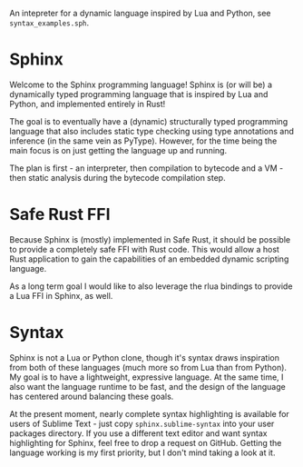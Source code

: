 An intepreter for a dynamic language inspired by Lua and Python, see ``syntax_examples.sph``.

# Sphinx

Welcome to the Sphinx programming language! Sphinx is (or will be) a dynamically typed programming language that is inspired by Lua and Python, and implemented entirely in Rust!

The goal is to eventually have a (dynamic) structurally typed programming language that also includes static type checking using type annotations and inference (in the same vein as PyType).
However, for the time being the main focus is on just getting the language up and running. 

The plan is first - an interpreter, then compilation to bytecode and a VM - then static analysis during the bytecode compilation step.

# Safe Rust FFI

Because Sphinx is (mostly) implemented in Safe Rust, it should be possible to provide a completely safe FFI with Rust code. This would allow a host Rust application to gain the capabilities of an embedded dynamic scripting language.

As a long term goal I would like to also leverage the rlua bindings to provide a Lua FFI in Sphinx, as well.

# Syntax

Sphinx is not a Lua or Python clone, though it's syntax draws inspiration from both of these languages (much more so from Lua than from Python). My goal is to have a lightweight, expressive language. At the same time, I also want the language runtime to be fast, and the design of the language has centered around balancing these goals.

At the present moment, nearly complete syntax highlighting is available for users of Sublime Text - just copy `sphinx.sublime-syntax` into your user packages directory. If you use a different text editor and want syntax highlighting for Sphinx, feel free to drop a request on GitHub. Getting the language working is my first priority, but I don't mind taking a look at it.